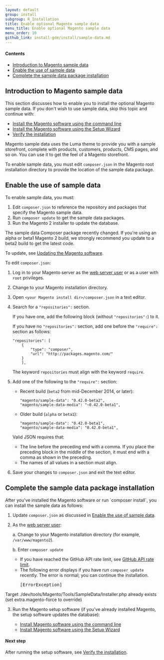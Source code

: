 ```yaml
---
layout: default
group: install
subgroup: R_Installation
title: Enable optional Magento sample data
menu_title: Enable optional Magento sample data
menu_order: 10
github_link: install-gde/install/sample-data.md
---
```

  
#### Contents

*	<a href="#instgde-install-sample-intro">Introduction to Magento sample data</a>
*	<a href="#instgde-install-sample-enabling">Enable the use of sample data</a>
*   <a href="#instgde-install-sample-after">Complete the sample data package installation</a>

<h2 id="instgde-prereq-sample-intro">Introduction to Magento sample data</h2>
This section discusses how to enable you to install the optional Magento sample data. If you don't wish to use sample data, skip this topic and continue with:

*   <a href="{{ site.gdeurl }}install-gde/install/install-cli.html">Install the Magento software using the command line</a>
*   <a href="{{ site.gdeurl }}install-gde/install/install-web.html">Install the Magento software using the Setup Wizard</a>
*   <a href="{{ site.gdeurl }}install-gde/install/verify.html">Verify the installation</a>

Magento sample data uses the Luma theme to provide you with a sample storefront, complete with products, customers, products, CMS pages, and so on. You can use it to get the feel of a Magento storefront.

To enable sample data, you must edit `composer.json` in the Magento root installation directory to provide the location of the sample data package.

<h2 id="instgde-install-sample-enabling">Enable the use of sample data</h2>

To enable sample data, you must:

1.  Edit `composer.json` to reference the repository and packages that specify the Magento sample data.
2.  Run `composer update` to get the sample data packages.
3.  Run the Magento 2 installer to update the database.

<div class="bs-callout bs-callout-info" id="info">
   <p>The sample data Composer package recently changed. If you're using an alpha or beta1 Magento 2 build, we strongly recommend you update to a beta2 build to get the latest code.</p> 
<p>To update, see <a href="{{ site.gdeurl }}install-gde/install/install-cli.html#instgde-install-magento-update">Updating the Magento software</a>.</p></div>

To edit `composer.json`:

1.  Log in to your Magento server as the <a href="{{ site.gdeurl }}install-gde/install/prepare-install.html#install-update-depend-apacheweb">web server user</a> or as a user with `root` privileges.
2.  Change to your Magento installation directory.
3.  Open `<your Magento install dir>/composer.json` in a text editor.
4.  Search for a `"repositories":` section.

    If you have one, add the following block (without `"repositories":`) to it.
    
    If you have no `"repositories":` section, add one before the `"require":` section as follows:

        "repositories": [
            {
                "type": "composer",
                "url": "http://packages.magento.com/"
            }
            ],

    <div class="bs-callout bs-callout-info" id="info">
        <p>The keyword <code>repositories</code> must align with the keyword <code>require</code>.</p> </div>

5.  Add one of the following to the `"require":` section:

    *   Recent build (`beta2` from mid-December 2014, or later):

            "magento/sample-data": "0.42.0-beta2",
            "magento/sample-data-media": "~0.42.0-beta1",

    *   Older build (`alpha` or `beta1`):

            "magento/sample-data": "0.42.0-beta1",        
            "magento/sample-data-media": "0.42.0-beta1",

    <div class="bs-callout bs-callout-info" id="info">
        <p>Valid JSON requires that:</p>
            <ul><li>The line before the preceding end with a comma. If you place the preceding block in the middle of the section, it must end with a comma as shown in the preceding.</li>
            <li>The names of all values in a section must align.</li></ul>
             </div>

6.  Save your changes to `composer.json` and exit the text editor.

<h2 id="instgde-install-sample-after">Complete the sample data package installation</h2>
After you've installed the Magento software or run `composer install`, you can install the sample data as follows:

1.  Update `composer.json` as discussed in <a href="#instgde-install-sample-enabling">Enable the use of sample data</a>.
2.  As the <a href="{{ site.gdeurl }}install-gde/install/prepare-install.html#install-update-depend-apache">web server user</a>:

    a.  Change to your Magento installation directory (for example, `/var/www/magento2`).

    b. Enter `composer update`

    <div class="bs-callout bs-callout-info" id="info">
        <ul><li>If you have reached the GitHub API rate limit, see <a href="{{ site.gdeurl }}install-gde/trouble/tshoot_rate-limit.html">GitHub API rate limit</a>.</li>
        <li>The following error displays if you have run <code>composer update</code> recently. The error is normal; you can continue the installation.<br> 
        <pre>[ErrorException]
  Target ./dev/tools/Magento/Tools/SampleData/Installer.php already exists (set extra.magento-force to override)</pre></div>

3.  Run the Magento setup software (if you've already installed Magento, the setup software updates the database):

    *   <a href="{{ site.gdeurl }}install-gde/install/install-cli.html">Install Magento software using the command line</a>
    *   <a href="{{ site.gdeurl }}install-gde/install/install-web.html">Install Magento software using the Setup Wizard</a>


#### Next step

After running the setup software, see <a href="{{ site.gdeurl }}install-gde/install/verify.html">Verify the installation</a>.